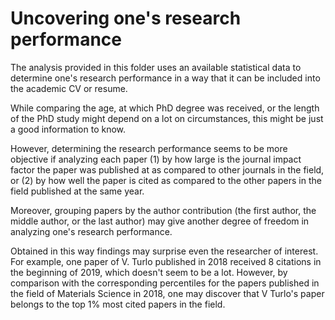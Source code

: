 # Uncovering one's research performance

The analysis provided in this folder uses an available statistical data to determine one's research performance in a way that it can be included into the academic CV or resume.

While comparing the age, at which PhD degree was received, or the length of the PhD study might depend on a lot on circumstances, this might be just a good information to know.

However, determining the research performance seems to be more objective if analyzing each paper (1) by how large is the journal impact factor the paper was published at as compared to other journals in the field, or (2) by how well the paper is cited as compared to the other papers in the field published at the same year.

Moreover, grouping papers by the author contribution (the first author, the middle author, or the last author) may give another degree of freedom in analyzing one's research performance.

Obtained in this way findings may surprise even the researcher of interest. For example, one paper of V. Turlo published in 2018 received 8 citations in the beginning of 2019, which doesn't seem to be a lot. However, by comparison with the corresponding percentiles for the papers published in the field of Materials Science in 2018, one may discover that V Turlo's paper belongs to the top 1% most cited papers in the field.
